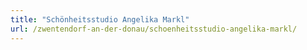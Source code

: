 ```yaml
---
title: "Schönheitsstudio Angelika Markl"
url: /zwentendorf-an-der-donau/schoenheitsstudio-angelika-markl/
---
```

